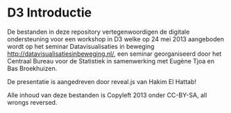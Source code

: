 # D3 Introductie

De bestanden in deze repository vertegenwoordigen de digitale ondersteuning voor een workshop in D3 welke op 24 mei 2013 aangeboden wordt op het seminar Datavisualisaties in beweging <http://datavisualisatiesinbeweging.nl/>, een seminar georganiseerd door het Centraal Bureau voor de Statistiek in samenwerking met Eugène Tjoa en Bas Broekhuizen.

De presentatie is aangedreven door reveal.js van Hakim El Hattab!

Alle inhoud van deze bestanden is Copyleft 2013 onder CC-BY-SA, all wrongs reversed.